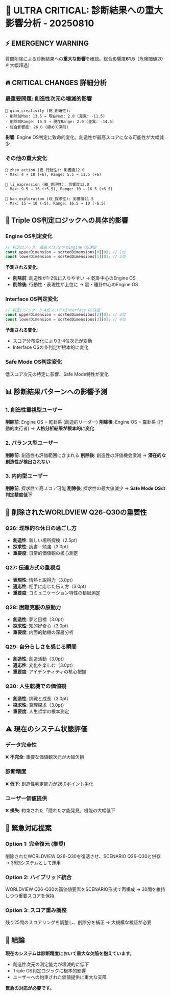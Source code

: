 # 🚨 ULTRA CRITICAL: 診断結果への重大影響分析 - 20250810

## ⚡ **EMERGENCY WARNING**

質問削除による診断結果への**重大な影響**を確認。総合影響度**61.5**（危険閾値20を大幅超過）

## 🔥 **CRITICAL CHANGES 詳細分析**

### 最重要問題: 創造性次元の壊滅的影響
```
🚨 qian_creativity (乾_創造性):
- 削除前Max: 13.5 → 現在Max: 2.0 (差異: -11.5)
- 削除前Range: 16.5 → 現在Range: 2.0 (差異: -14.5)
- 総合影響度: 26.0 (極めて深刻)
```

**影響**: Engine OS判定に致命的変化。創造性が最高スコアになる可能性が大幅減少

### その他の重大変化
```
🚨 zhen_action (震_行動性): 影響度12.0
- Max: 4 → 10 (+6), Range: 5.5 → 11.5 (+6)

🚨 li_expression (離_表現性): 影響度12.0  
- Max: 9.5 → 15 (+5.5), Range: 10 → 16.5 (+6.5)

🚨 kan_exploration (坎_探求性): 影響度11.5
- Max: 15 → 10 (-5), Range: 16.5 → 10 (-6.5)
```

## 🎯 **Triple OS判定ロジックへの具体的影響**

### Engine OS判定変化
```javascript
// 判定ロジック: 最高スコア2つでEngine OS決定
const upperDimension = sortedDimensions[0][0]; // 1位
const lowerDimension = sortedDimensions[1][0]; // 2位
```

**予測される変化**:
- **削除前**: 創造性が1-2位に入りやすい → 乾卦中心のEngine OS
- **削除後**: 行動性・表現性が上位に → 震・離卦中心のEngine OS

### Interface OS判定変化 
```javascript
// 判定ロジック: 3-4位スコアでInterface OS決定
const upperDimension = sortedDimensions[2][0]; // 3位
const lowerDimension = sortedDimensions[3][0]; // 4位
```

**予測される変化**:
- スコア分布変化により3-4位次元が変動
- Interface OSの卦判定が根本的に変化

### Safe Mode OS判定変化
低スコア次元の特定に影響、Safe Mode特性が変化

## 📊 **診断結果パターンへの影響予測**

### 1. 創造性重視型ユーザー
**削除前**: Engine OS = 乾卦系 (創造的リーダー)
**削除後**: Engine OS = 震卦系 (行動的実行者)
→ **人格分析結果が根本的に変化**

### 2. バランス型ユーザー  
**削除前**: 創造性も評価範囲に含まれる
**削除後**: 創造性の評価機会激減
→ **潜在的な創造性が検出されない**

### 3. 内向型ユーザー
**削除前**: 探求性で高スコア可能
**削除後**: 探求性の最大値減少
→ **Safe Mode OSの判定精度低下**

## 🧬 **削除されたWORLDVIEW Q26-Q30の重要性**

### Q26: 理想的な休日の過ごし方
- **創造性**: 新しい場所探検（2.5pt）
- **探求性**: 読書・勉強（3.0pt）
- **重要度**: 日常的価値観の核心測定

### Q27: 伝達方式の重視点
- **表現性**: 情熱と説得力（3.0pt）
- **適応性**: 相手に応じた伝え方（3.0pt）
- **重要度**: コミュニケーション特性の精密測定

### Q28: 困難克服の原動力
- **創造性**: 夢と目標（3.0pt）
- **探求性**: 知的好奇心（3.0pt）
- **重要度**: 内面的動機の深層分析

### Q29: 自分らしさを感じる瞬間
- **創造性**: 創造活動（3.0pt）
- **適応性**: 変化を楽しむ（3.0pt）
- **重要度**: アイデンティティの核心把握

### Q30: 人生転機での価値観
- **創造性**: 挑戦と成長（3.0pt）
- **探求性**: 真理探求（3.0pt）
- **重要度**: 人生哲学の根本測定

## ⚠️ **現在のシステム状態評価**

### データ完全性
❌ **不完全**: 重要な価値観次元が大幅欠損

### 診断精度
❌ **低下**: 創造性判定能力が26.0ポイント劣化

### ユーザー価値提供
❌ **損失**: 約束された「隠れた才能発見」機能の大幅低下

## 🚀 **緊急対応提案**

### Option 1: 完全復元 (推奨)
削除されたWORLDVIEW Q26-Q30を復活させ、SCENARIO Q26-Q30と併存
→ 35問システムとして運用

### Option 2: ハイブリッド統合
WORLDVIEW Q26-Q30の高価値要素をSCENARIO形式で再構成
→ 30問を維持しつつ重要スコアを保持

### Option 3: スコア重み調整
残り25問のスコアリングを調整し、削除分を補正
→ 大規模な検証が必要

## 🎊 **結論**

**現在のシステムは診断精度において重大な欠陥を抱えています。**

- 創造性次元の測定能力が壊滅的に低下
- Triple OS判定ロジックに根本的影響
- ユーザーへの約束された価値提供に重大な支障

**緊急の対応が必要です。**